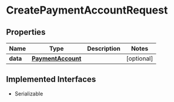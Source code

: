 

# CreatePaymentAccountRequest


## Properties

| Name | Type | Description | Notes |
|------------ | ------------- | ------------- | -------------|
|**data** | [**PaymentAccount**](PaymentAccount.md) |  |  [optional] |


## Implemented Interfaces

* Serializable


